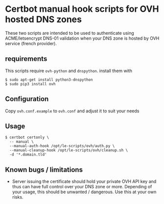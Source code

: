 # Certbot manual hook scripts for OVH hosted DNS zones

These two scripts are intended to be used to authenticate using ACME/letsencrypt
DNS-01 validation when your DNS zone is hosted by OVH service (french
  provider).

## requirements

This scripts require `ovh-python` and `dnspython`. install them with

```
$ sudo apt-get install python3-dnspython
$ sudo pip3 install ovh
```

## Configuration

Copy `ovh.conf.example` to `ovh.conf` and adjust it to suit your needs

## Usage

```
$ certbot certonly \
  -- manual \
  --manual-auth-hook /opt/le-scripts/ovh/auth.py \
  --manual-cleanup-hook /opt/le-scripts/ovh/cleanup.sh \
  -d '*.domain.tld'
```

## Known bugs / limitations

  * Server issuing the certificate should hold your private OVH API key and
    thus can have full control over your DNS zone or more. Depending of your usage,
    this should be unwanted / dangerous. Use this at your own risks.
